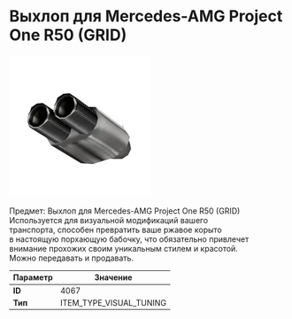 # Выхлоп для Mercedes-AMG Project One R50 (GRID)

![Item Image](../img/4067.webp?raw=true)

Предмет: Выхлоп для Mercedes-AMG Project One R50 (GRID)<br>Используется для визуальной модификаций вашего<br>транспорта, способен превратить ваше ржавое корыто<br>в настоящую порхающую бабочку, что обязательно привлечет<br>внимание прохожих своим уникальным стилем и красотой.<br>Можно передавать и продавать.


| Параметр | Значение |
|----------|----------|
| **ID** | 4067 |
| **Тип** | ITEM_TYPE_VISUAL_TUNING |


